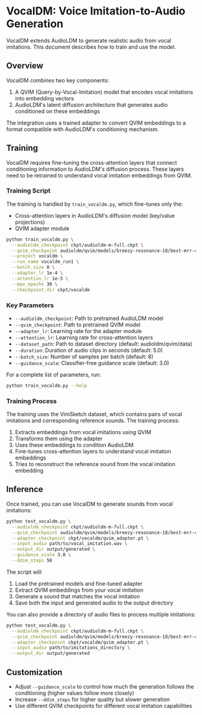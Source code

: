 # VocalDM: Voice Imitation-to-Audio Generation

VocalDM extends AudioLDM to generate realistic audio from vocal imitations. 
This document describes how to train and use the model.

## Overview

VocalDM combines two key components:
1. A QVIM (Query-by-Vocal-Imitation) model that encodes vocal imitations into embedding vectors
2. AudioLDM's latent diffusion architecture that generates audio conditioned on these embeddings

The integration uses a trained adapter to convert QVIM embeddings to a format compatible with AudioLDM's conditioning mechanism.

## Training

VocalDM requires fine-tuning the cross-attention layers that connect conditioning information to AudioLDM's diffusion process. These layers need to be retrained to understand vocal imitation embeddings from QVIM.

### Training Script

The training is handled by `train_vocaldm.py`, which fine-tunes only the:
- Cross-attention layers in AudioLDM's diffusion model (key/value projections)
- QVIM adapter module

```bash
python train_vocaldm.py \
  --audioldm_checkpoint ckpt/audioldm-m-full.ckpt \
  --qvim_checkpoint audioldm/qvim/models/breezy-resonance-18/best-mrr-checkpoint.ckpt \
  --project vocaldm \
  --run_name vocaldm_run1 \
  --batch_size 8 \
  --adapter_lr 1e-4 \
  --attention_lr 1e-5 \
  --max_epochs 30 \
  --checkpoint_dir ckpt/vocaldm
```

### Key Parameters

- `--audioldm_checkpoint`: Path to pretrained AudioLDM model
- `--qvim_checkpoint`: Path to pretrained QVIM model
- `--adapter_lr`: Learning rate for the adapter module
- `--attention_lr`: Learning rate for cross-attention layers
- `--dataset_path`: Path to dataset directory (default: audioldm/qvim/data)
- `--duration`: Duration of audio clips in seconds (default: 5.0)
- `--batch_size`: Number of samples per batch (default: 8)
- `--guidance_scale`: Classifier-free guidance scale (default: 3.0)

For a complete list of parameters, run:
```bash
python train_vocaldm.py --help
```

### Training Process

The training uses the VimSketch dataset, which contains pairs of vocal imitations and corresponding reference sounds. The training process:

1. Extracts embeddings from vocal imitations using QVIM
2. Transforms them using the adapter
3. Uses these embeddings to condition AudioLDM
4. Fine-tunes cross-attention layers to understand vocal imitation embeddings
5. Tries to reconstruct the reference sound from the vocal imitation embedding

## Inference

Once trained, you can use VocalDM to generate sounds from vocal imitations:

```bash
python test_vocaldm.py \
  --audioldm_checkpoint ckpt/audioldm-m-full.ckpt \
  --qvim_checkpoint audioldm/qvim/models/breezy-resonance-18/best-mrr-checkpoint.ckpt \
  --adapter_checkpoint ckpt/vocaldm/qvim_adapter.pt \
  --input_audio path/to/vocal_imitation.wav \
  --output_dir output/generated \
  --guidance_scale 3.0 \
  --ddim_steps 50
```

The script will:
1. Load the pretrained models and fine-tuned adapter
2. Extract QVIM embeddings from your vocal imitation
3. Generate a sound that matches the vocal imitation
4. Save both the input and generated audio to the output directory

You can also provide a directory of audio files to process multiple imitations:
```bash
python test_vocaldm.py \
  --audioldm_checkpoint ckpt/audioldm-m-full.ckpt \
  --qvim_checkpoint audioldm/qvim/models/breezy-resonance-18/best-mrr-checkpoint.ckpt \
  --adapter_checkpoint ckpt/vocaldm/qvim_adapter.pt \
  --input_audio path/to/imitations_directory \
  --output_dir output/generated
```

## Customization

- Adjust `--guidance_scale` to control how much the generation follows the conditioning (higher values follow more closely)
- Increase `--ddim_steps` for higher quality but slower generation
- Use different QVIM checkpoints for different vocal imitation capabilities